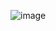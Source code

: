 ![image](https://github.com/Maniceraf/Maniceraf.WindowsFormsApp.ReminderApp/assets/78252870/7edea678-fa02-4a82-ac11-4c3774dcfd4d)
